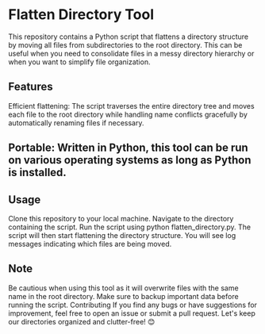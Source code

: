# Flatten Directory Tool
This repository contains a Python script that flattens a directory structure by moving all files from subdirectories to the root directory. This can be useful when you need to consolidate files in a messy directory hierarchy or when you want to simplify file organization.
## Features
Efficient flattening: The script traverses the entire directory tree and moves each file to the root directory while handling name conflicts gracefully by automatically renaming files if necessary.
## Portable: Written in Python, this tool can be run on various operating systems as long as Python is installed.
## Usage
Clone this repository to your local machine.
Navigate to the directory containing the script.
Run the script using python flatten_directory.py.
The script will then start flattening the directory structure. You will see log messages indicating which files are being moved.
## Note
Be cautious when using this tool as it will overwrite files with the same name in the root directory. Make sure to backup important data before running the script.
Contributing
If you find any bugs or have suggestions for improvement, feel free to open an issue or submit a pull request.
Let's keep our directories organized and clutter-free! 😊
